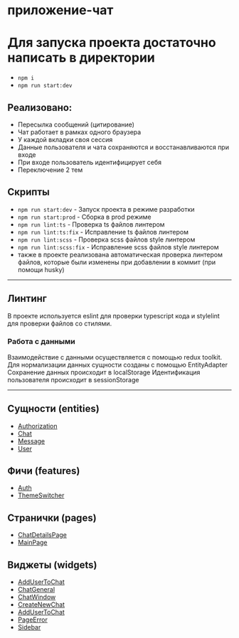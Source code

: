 # приложение-чат

# Для запуска проекта достаточно написать в директории

-   `npm i`
-   `npm run start:dev`

## Реализовано:

-   Пересылка сообщений (цитирование)
-   Чат работает в рамках одного браузера
-   У каждой вкладки своя сессия
-   Данные пользователя и чата сохраняются и восстанавливаются при входе
-   При входе пользователь идентифицирует себя
-   Переключение 2 тем

## Скрипты

-   `npm run start:dev` - Запуск проекта в режиме разработки
-   `npm run start:prod` - Сборка в prod режиме
-   `npm run lint:ts` - Проверка ts файлов линтером
-   `npm run lint:ts:fix` - Исправление ts файлов линтером
-   `npm run lint:scss` - Проверка scss файлов style линтером
-   `npm run lint:scss:fix` - Исправление scss файлов style линтером
-   также в проекте реализована автоматическая проверка линтером файлов, которые были изменены при добавлении в коммит (при помощи husky)

---

## Линтинг

В проекте используется eslint для проверки typescript кода и stylelint для проверки файлов со стилями.

### Работа с данными

Взаимодействие с данными осуществляется с помощью redux toolkit.
Для нормализации данных сущности созданы с помощью EntityAdapter
Сохранение данных происходит в localStorage
Идентификация пользователя происходит в sessionStorage

---

## Сущности (entities)

-   [Authorization](/src/entities/Authorization)
-   [Chat](/src/entities/Chat)
-   [Message](/src/entities/Message)
-   [User](/src/entities/User)

## Фичи (features)

-   [Auth](/src/features/Auth)
-   [ThemeSwitcher](/src/features/ThemeSwitcher)

## Странички (pages)

-   [ChatDetailsPage](/src/pages/ChatDetailsPage)
-   [MainPage](/src/pages/MainPage)

## Виджеты (widgets)

-   [AddUserToChat](/src/widgets/AddUserToChat)
-   [ChatGeneral](/src/widgets/ChatGeneral)
-   [ChatWindow](/src/widgets/ChatWindow)
-   [CreateNewChat](/src/widgets/CreateNewChat)
-   [AddUserToChat](/src/widgets/AddUserToChat)
-   [PageError](/src/widgets/PageError)
-   [Sidebar](/src/pages/Sidebar)
